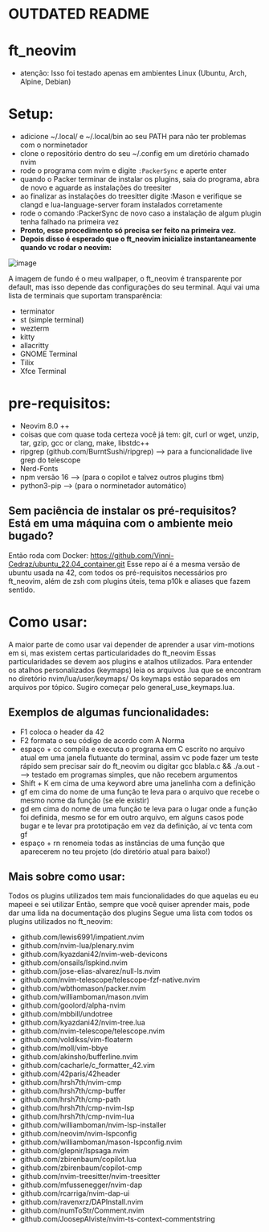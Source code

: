 # OUTDATED README

# ft_neovim

- atenção: Isso foi testado apenas em ambientes Linux (Ubuntu, Arch, Alpine, Debian)

# Setup:
- adicione ~/.local/ e ~/.local/bin ao seu PATH para não ter problemas com o norminetador
- clone o repositório dentro do seu ~/.config em um diretório chamado nvim
- rode o programa com nvim e digite `:PackerSync` e aperte enter
- quando o Packer terminar de instalar os plugins, saia do programa, abra de novo e aguarde as instalações do treesiter
- ao finalizar as instalações do treesitter digite :Mason e verifique se clangd e lua-language-server foram instalados corretamente
- rode o comando :PackerSync de novo caso a instalação de algum plugin tenha falhado na primeira vez
- **Pronto, esse procedimento só precisa ser feito na primeira vez.**
- **Depois disso é esperado que o ft_neovim inicialize instantaneamente quando vc rodar o neovim:**

![image](https://user-images.githubusercontent.com/92558763/222973781-3447be7d-9f7f-4478-b9cf-2f634586b991.png)

A imagem de fundo é o meu wallpaper, o ft_neovim é transparente por default, mas isso depende das configurações do seu terminal.
Aqui vai uma lista de terminais que suportam transparência:
- terminator
- st (simple terminal)
- wezterm 
- kitty
- allacritty
- GNOME Terminal
- Tilix
- Xfce Terminal

# pre-requisitos:

- Neovim 8.0 ++
- coisas que com quase toda certeza você já tem: git, curl or wget, unzip, tar, gzip, gcc or clang, make, libstdc++ 
- ripgrep (github.com/BurntSushi/ripgrep) --> para a funcionalidade live grep do telescope
- Nerd-Fonts
- npm versão 16 --> (para o copilot e talvez outros plugins tbm)
- python3-pip --> (para o norminetador automático)

## Sem paciência de instalar os pré-requisitos? Está em uma máquina com o ambiente meio bugado? 
Então roda com Docker: https://github.com/Vinni-Cedraz/ubuntu_22.04_container.git
Esse repo aí é a mesma versão de ubuntu usada na 42, com todos os pré-requisitos necessários pro ft_neovim, 
além de zsh com plugins úteis, tema p10k e aliases que fazem sentido.

# Como usar:

A maior parte de como usar vai depender de aprender a usar vim-motions em si, mas existem certas particularidades do ft_neovim
Essas particularidades se devem aos plugins e atalhos utilizados.
Para entender os atalhos personalizados (keymaps) leia os arquivos .lua que se encontram no diretório nvim/lua/user/keymaps/
Os keymaps estão separados em arquivos por tópico. Sugiro começar pelo general_use_keymaps.lua.

## Exemplos de algumas funcionalidades:

- F1 coloca o header da 42
- F2 formata o seu código de acordo com A Norma
- espaço + cc compila e executa o programa em C escrito no arquivo atual em uma janela flutuante do terminal, assim vc pode fazer um teste rápido sem precisar sair do ft_neovim ou digitar gcc blabla.c && ./a.out ---> testado em programas simples, que não recebem argumentos
- Shift + K em cima de uma keyword abre uma janelinha com a definição
- gf em cima do nome de uma função te leva para o arquivo que recebe o mesmo nome da função (se ele existir)
- gd em cima do nome de uma função te leva para o lugar onde a função foi definida, mesmo se for em outro arquivo, em alguns casos pode bugar e te levar pra prototipação em vez da definição, aí vc tenta com gf
- espaço + rn renomeia todas as instâncias de uma função que aparecerem no teu projeto (do diretório atual para baixo!)


## Mais sobre como usar:
Todos os plugins utilizados tem mais funcionalidades do que aquelas eu eu mapeei e sei utilizar
Então, sempre que você quiser aprender mais, pode dar uma lida na documentação dos plugins
Segue uma lista com todos os plugins utilizados no ft_neovim:
- github.com/lewis6991/impatient.nvim
- github.com/nvim-lua/plenary.nvim
- github.com/kyazdani42/nvim-web-devicons
- github.com/onsails/lspkind.nvim
- github.com/jose-elias-alvarez/null-ls.nvim
- github.com/nvim-telescope/telescope-fzf-native.nvim
- github.com/wbthomason/packer.nvim
- github.com/williamboman/mason.nvim
- github.com/goolord/alpha-nvim
- github.com/mbbill/undotree
- github.com/kyazdani42/nvim-tree.lua
- github.com/nvim-telescope/telescope.nvim
- github.com/voldikss/vim-floaterm
- github.com/moll/vim-bbye
- github.com/akinsho/bufferline.nvim
- github.com/cacharle/c_formatter_42.vim
- github.com/42paris/42header
- github.com/hrsh7th/nvim-cmp
- github.com/hrsh7th/cmp-buffer
- github.com/hrsh7th/cmp-path
- github.com/hrsh7th/cmp-nvim-lsp
- github.com/hrsh7th/cmp-nvim-lua
- github.com/williamboman/nvim-lsp-installer
- github.com/neovim/nvim-lspconfig
- github.com/williamboman/mason-lspconfig.nvim
- github.com/glepnir/lspsaga.nvim
- github.com/zbirenbaum/copilot.lua
- github.com/zbirenbaum/copilot-cmp
- github.com/nvim-treesitter/nvim-treesitter
- github.com/mfussenegger/nvim-dap
- github.com/rcarriga/nvim-dap-ui
- github.com/ravenxrz/DAPInstall.nvim
- github.com/numToStr/Comment.nvim
- github.com/JoosepAlviste/nvim-ts-context-commentstring
